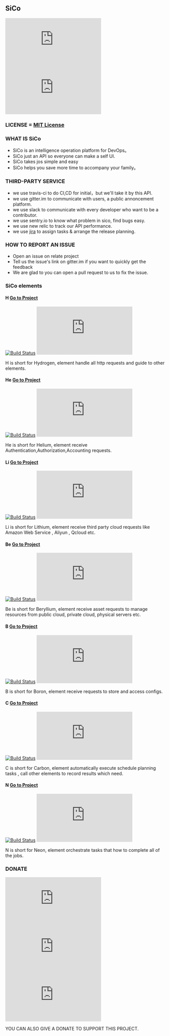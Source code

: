 ## SiCo

[![gittter](http://tool.lu/shield/ajax.html?color=%23400090&subject=gitter&status=SiCo)](https://gitter.im/SiCo-DevOps/Freedom)
[![slack](http://tool.lu/shield/ajax.html?color=%23400090&subject=slack&status=SiCo)](https://sico-ops.slack.com/)

### LICENSE  = [MIT License](https://github.com/SiCo-Ops/SiCo/blob/master/LICENSE)

### WHAT IS SiCo
  - SiCo is an intelligence operation platform for DevOps。
  - SiCo just an API so everyone can make a self UI.
  - SiCo takes jos simple and easy
  - SiCo helps you save more time to accompany your family。 

### THIRD-PARTY SERVICE
  - we use travis-ci to do CI,CD for initial，but we'll take it by this API.
  - we use gitter.im to communicate with users, a public annoncement platform.
  - we use slack to communicate with every developer who want to be a contributor.
  - we use sentry.io to know what problem in sico, find bugs easy.
  - we use new relic to track our API performance.
  - we use [jira](https://sico-ops.atlassian.net) to assign tasks & arrange the release planning.

### HOW TO REPORT AN ISSUE
  * Open an issue on relate project
  * Tell us the issue's link on gitter.im if you want to quickly get the feedback
  * We are glad to you can open a pull request to us to fix the issue. 

### SiCo elements

#### H [Go to Project](https://github.com/SiCo-Ops/H)

[![Build Status](https://travis-ci.org/SiCo-Ops/H.svg?branch=master)](https://travis-ci.org/SiCo-Ops/H)
[![gittter](http://tool.lu/shield/ajax.html?color=%23400090&subject=gitter&status=SiCo)](https://gitter.im/SiCo-DevOps/Hydrogen)

H is short for Hydrogen, element handle all http requests and guide to other elements.

#### He [Go to Project](https://github.com/SiCo-Ops/He)

[![Build Status](https://travis-ci.org/SiCo-Ops/He.svg?branch=master)](https://travis-ci.org/SiCo-Ops/He)
[![gittter](http://tool.lu/shield/ajax.html?color=%23400090&subject=gitter&status=SiCo)](https://gitter.im/SiCo-DevOps/Helium)

He is short for Helium, element receive Authentication,Authorization,Accounting requests.

#### Li [Go to Project](https://github.com/SiCo-Ops/Li)

[![Build Status](https://travis-ci.org/SiCo-Ops/Li.svg?branch=master)](https://travis-ci.org/SiCo-Ops/Li)
[![gittter](http://tool.lu/shield/ajax.html?color=%23400090&subject=gitter&status=SiCo)](https://gitter.im/SiCo-DevOps/Lithium)

Li is short for Lithium, element receive third party cloud requests like Amazon Web Service , Aliyun , Qcloud etc.

#### Be [Go to Project](https://github.com/SiCo-Ops/Be)

[![Build Status](https://travis-ci.org/SiCo-Ops/Be.svg?branch=master)](https://travis-ci.org/SiCo-Ops/Be)
[![gittter](http://tool.lu/shield/ajax.html?color=%23400090&subject=gitter&status=SiCo)](https://gitter.im/SiCo-DevOps/Beryllium)

Be is short for Beryllium, element receive asset requests to manage resources from public cloud, private cloud, physical servers etc.

#### B [Go to Project](https://github.com/SiCo-Ops/B)

[![Build Status](https://travis-ci.org/SiCo-Ops/B.svg?branch=master)](https://travis-ci.org/SiCo-Ops/B)
[![gittter](http://tool.lu/shield/ajax.html?color=%23400090&subject=gitter&status=SiCo)](https://gitter.im/SiCo-DevOps/Boron)

B is short for Boron, element receive requests to store and access configs.

#### C [Go to Project](https://github.com/SiCo-Ops/C)

[![Build Status](https://travis-ci.org/SiCo-Ops/C.svg?branch=master)](https://travis-ci.org/SiCo-Ops/C)
[![gittter](http://tool.lu/shield/ajax.html?color=%23400090&subject=gitter&status=SiCo)](https://gitter.im/SiCo-DevOps/Carbon)

C is short for Carbon, element automatically execute schedule planning tasks , call other elements to record results which need.  

#### N [Go to Project](https://github.com/SiCo-Ops/N)

[![Build Status](https://travis-ci.org/SiCo-Ops/N.svg?branch=master)](https://travis-ci.org/SiCo-Ops/N)
[![gittter](http://tool.lu/shield/ajax.html?color=%23400090&subject=gitter&status=SiCo)](https://gitter.im/SiCo-DevOps/Neon)

N is short for Neon, element orchestrate tasks that how to complete all of the jobs.

### DONATE

[![Donate](http://tool.lu/shield/ajax.html?color=%234C1&subject=Paypal&status=$1)](https://paypal.me/sinerwr/1)
[![Donate](http://tool.lu/shield/ajax.html?color=%234C1&subject=Paypal&status=$5)](https://paypal.me/sinerwr/5)
[![Donate](http://tool.lu/shield/ajax.html?color=%234C1&subject=Paypal&status=$10)](https://paypal.me/sinerwr/10)

YOU CAN ALSO GIVE A DONATE TO SUPPORT THIS PROJECT.
